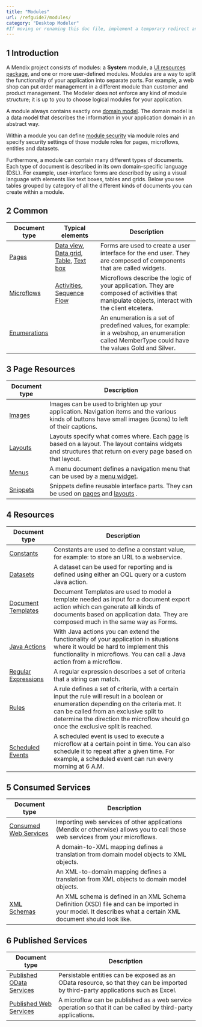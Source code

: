 ```yaml
---
title: "Modules"
url: /refguide7/modules/
category: "Desktop Modeler"
#If moving or renaming this doc file, implement a temporary redirect and let the respective team know they should update the URL in the product. See Mapping to Products for more details.
---
```


## 1 Introduction

A Mendix project consists of modules: a **System** module, a [UI resources package](/refguide7/ui-resources-package/), and one or more user-defined modules. Modules are a way to split the functionality of your application into separate parts. For example, a web shop can put order management in a different module than customer and product management. The Modeler does not enforce any kind of module structure; it is up to you to choose logical modules for your application.

A module always contains exactly one [domain model](/refguide7/domain-model/). The domain model is a data model that describes the information in your application domain in an abstract way.

Within a module you can define [module security](/refguide7/module-security/) via module roles and specify security settings of those module roles for pages, microflows, entities and datasets.

Furthermore, a module can contain many different types of documents. Each type of document is described in its own domain-specific language (DSL). For example, user-interface forms are described by using a visual language with elements like text boxes, tables and grids. Below you see tables grouped by category of all the different kinds of documents you can create within a module.

## 2 Common

| Document type | Typical elements | Description |
| --- | --- | --- |
| [Pages](/refguide7/pages/) | [Data view](/refguide7/data-view/), [Data grid](/refguide7/data-grid/), [Table](/refguide7/table/), [Text box](/refguide7/text-box/) | Forms are used to create a user interface for the end user. They are composed of components that are called widgets. |
| [Microflows](/refguide7/microflows/) | [Activities](/refguide7/activities/), [Sequence Flow](/refguide7/sequence-flow/) | Microflows describe the logic of your application. They are composed of activities that manipulate objects, interact with the client etcetera. |
| [Enumerations](/refguide7/enumerations/) |   | An enumeration is a set of predefined values, for example: in a webshop, an enumeration called MemberType could have the values Gold and Silver. |

## 3 Page Resources

| Document type | Description |
| --- | --- |
| [Images](/refguide7/images/) | Images can be used to brighten up your application. Navigation items and the various kinds of buttons have small images (icons) to left of their captions. |
| [Layouts](/refguide7/layout/) | Layouts specify what comes where. Each  [page](/refguide7/page/) is based on a layout. The layout contains widgets and structures that return on every page based on that layout.  |
| [Menus](/refguide7/menu/) | A menu document defines a navigation menu that can be used by a  [menu widget](/refguide7/menu-widgets/). |
| [Snippets](/refguide7/snippet/) | Snippets define reusable interface parts. They can be used on  [pages](/refguide7/page/) and  [layouts](/refguide7/layout/) . |

## 4 Resources

| Document type | Description |
| --- | --- |
| [Constants](/refguide7/constants/) | Constants are used to define a constant value, for example: to store an URL to a webservice. |
| [Datasets](/refguide7/data-sets/) | A dataset can be used for reporting and is defined using either an OQL query or a custom Java action. |
| [Document Templates](/refguide7/document-templates/) | Document Templates are used to model a template needed as input for a document export action which can generate all kinds of documents based on application data. They are composed much in the same way as Forms. |
| [Java Actions](/refguide7/java-actions/) | With Java actions you can extend the functionality of your application in situations where it would be hard to implement this functionality in microflows. You can call a Java action from a microflow. |
| [Regular Expressions](/refguide7/regular-expressions/) | A regular expression describes a set of criteria that a string can match. |
| [Rules](/refguide7/rules/) | A rule defines a set of criteria, with a certain input the rule will result in a boolean or enumeration depending on the criteria met. It can be called from an exclusive split to determine the direction the microflow should go once the exclusive split is reached. |
| [Scheduled Events](/refguide7/scheduled-events/) | A scheduled event is used to execute a microflow at a certain point in time. You can also schedule it to repeat after a given time. For example, a scheduled event can run every morning at 6 A.M. |

## 5 Consumed Services

| Document type | Description |
| --- | --- |
| [Consumed Web Services](/refguide7/consumed-web-services/) | Importing web services of other applications (Mendix or otherwise) allows you to call those web services from your microflows. |
|  | A domain-to-XML mapping defines a translation from domain model objects to XML objects. |
|  | An XML-to-domain mapping defines a translation from XML objects to domain model objects. |
| [XML Schemas](/refguide7/xml-schemas/) | An XML schema is defined in an XML Schema Definition (XSD) file and can be imported in your model. It describes what a certain XML document should look like. |

## 6 Published Services

| Document type | Description |
| --- | --- |
| [Published OData Services](/refguide7/published-odata-services/) | Persistable entities can be exposed as an OData resource, so that they can be imported by third-party applications such as Excel. |
| [Published Web Services](/refguide7/published-web-services/) | A microflow can be published as a web service operation so that it can be called by third-party applications. |
